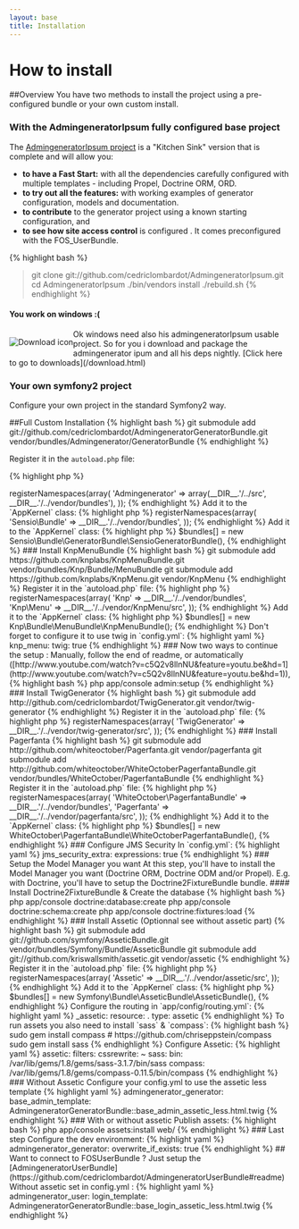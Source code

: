```yaml
---
layout: base
title: Installation
---
```


# How to install
##Overview
You have two methods to install the project using a pre-configured bundle or your own custom install.  

### With the AdmingeneratorIpsum fully configured base project ###
The [AdmingeneratorIpsum project](https://github.com/cedriclombardot/AdmingeneratorIpsum) is a  "Kitchen Sink" version that is complete and will allow you:

*  **to have a Fast Start:**  with  all the dependencies carefully configured with multiple templates - including Propel, Doctrine ORM, ORD.
*  **to try out all the features:** with working examples of generator configuration, models and documentation.
*  **to contribute** to the generator project using a known starting configuration, and 
*  **to see how  site access control** is configured . It comes preconfigured with the FOS_UserBundle.

{% highlight bash %}
> git clone git://github.com/cedriclombardot/AdmingeneratorIpsum.git
> cd AdmingeneratorIpsum
> ./bin/vendors install
> ./rebuild.sh
{% endhighlight %}

#### You work on windows :( ####

<div style="float: left">

![Download icon](http://symfony2admingenerator.org/images/load.png)
	
</div>
Ok windows need also his admingeneratorIpsum usable project. So for you i download and package the admingenerator ipum and all his deps nightly.
[Click here to go to downloads](/download.html)

### Your own symfony2 project ###
Configure your own project in the standard Symfony2 way. 
 
##Full Custom Installation
{% highlight bash %}
git submodule add git://github.com/cedriclombardot/AdmingeneratorGeneratorBundle.git vendor/bundles/Admingenerator/GeneratorBundle
{% endhighlight %}

Register it in the `autoload.php` file:

{% highlight php %}
<?php
// app/autoload.php

$loader->registerNamespaces(array(
    'Admingenerator'    => array(__DIR__.'/../src', __DIR__.'/../vendor/bundles'),
));
{% endhighlight %}

Add it to the `AppKernel` class:

{% highlight php %}
<?php
// app/AppKernel.php

public function registerBundles()
{
    $bundles = array(
        // ...
        
        // Admin Generator
        new Admingenerator\GeneratorBundle\AdmingeneratorGeneratorBundle(),
    );
    
    // ...
}
{% endhighlight %}

### Install SensioGeneratorBundle (if you're not on a symfony-standard)

{% highlight bash %}
git submodule add git://github.com/sensio/SensioGeneratorBundle.git vendor/bundles/Sensio/Bundle/GeneratorBundle
{% endhighlight %}

Register it in the `autoload.php` file:

{% highlight php %}
<?php
// app/autoload.php

$loader->registerNamespaces(array(
    'Sensio\Bundle'     => __DIR__.'/../vendor/bundles',
));
{% endhighlight %}

Add it to the `AppKernel` class:

{% highlight php %}
$bundles[] = new Sensio\Bundle\GeneratorBundle\SensioGeneratorBundle(),
{% endhighlight %}


### Install KnpMenuBundle 

{% highlight bash %}
git submodule add https://github.com/knplabs/KnpMenuBundle.git vendor/bundles/Knp/Bundle/MenuBundle
git submodule add https://github.com/knplabs/KnpMenu.git vendor/KnpMenu
{% endhighlight %}

Register it in the `autoload.php` file:

{% highlight php %}
<?php
// app/autoload.php

$loader->registerNamespaces(array(
    'Knp'       => __DIR__.'/../vendor/bundles',
    'Knp\Menu'  => __DIR__.'/../vendor/KnpMenu/src',
));
{% endhighlight %}

Add it to the `AppKernel` class:

{% highlight php %}
$bundles[] = new Knp\Bundle\MenuBundle\KnpMenuBundle();
{% endhighlight %} 

Don't forget to configure it to use twig in `config.yml`:

{% highlight yaml %}
knp_menu:
    twig: true
{% endhighlight %}

### Now two ways to continue the setup :

Manually, follow the end of readme, or automatically ([http://www.youtube.com/watch?v=c5Q2v8llnNU&feature=youtu.be&hd=1](http://www.youtube.com/watch?v=c5Q2v8llnNU&feature=youtu.be&hd=1)), 

{% highlight bash %}
php app/console admin:setup
{% endhighlight %}

### Install TwigGenerator

{% highlight bash %}
git submodule add http://github.com/cedriclombardot/TwigGenerator.git vendor/twig-generator
{% endhighlight %}

Register it in the `autoload.php` file:

{% highlight php %}
<?php
// app/autoload.php

$loader->registerNamespaces(array(
    'TwigGenerator'         => __DIR__.'/../vendor/twig-generator/src',
));
{% endhighlight %}

### Install Pagerfanta 

{% highlight bash %}
git submodule add http://github.com/whiteoctober/Pagerfanta.git vendor/pagerfanta
git submodule add http://github.com/whiteoctober/WhiteOctoberPagerfantaBundle.git vendor/bundles/WhiteOctober/PagerfantaBundle
{% endhighlight %}

Register it in the `autoload.php` file:

{% highlight php %}
<?php
// app/autoload.php

$loader->registerNamespaces(array(
    'WhiteOctober\PagerfantaBundle' => __DIR__.'/../vendor/bundles',
    'Pagerfanta'                    => __DIR__.'/../vendor/pagerfanta/src',
));
{% endhighlight %}

Add it to the `AppKernel` class:

{% highlight php %}
$bundles[] = new WhiteOctober\PagerfantaBundle\WhiteOctoberPagerfantaBundle(),
{% endhighlight %} 

### Configure JMS Security

In `config.yml`:

{% highlight yaml %}
jms_security_extra:
     expressions: true
{% endhighlight %}

### Setup the Model Manager you want

At this step, you'll have to install the Model Manager you want (Doctrine ORM, Doctrine ODM and/or Propel).
E.g. with Doctrine, you'll have to setup the Doctrine2FixtureBundle bundle.

#### Install Doctrine2FixtureBundle & Create the database

{% highlight bash %}
php app/console doctrine:database:create
php app/console doctrine:schema:create
php app/console doctrine:fixtures:load  
{% endhighlight %}

### Install Assetic (Optionnal see without assetic part)

{% highlight bash %}
git submodule add git://github.com/symfony/AsseticBundle.git vendor/bundles/Symfony/Bundle/AsseticBundle
git submodule add git://github.com/kriswallsmith/assetic.git vendor/assetic
{% endhighlight %}

Register it in the `autoload.php` file:

{% highlight php %}
<?php
// app/autoload.php

$loader->registerNamespaces(array(
    'Assetic'           => __DIR__.'/../vendor/assetic/src',
));
{% endhighlight %}

Add it to the `AppKernel` class:

{% highlight php %}
$bundles[] = new Symfony\Bundle\AsseticBundle\AsseticBundle(),
{% endhighlight %}

Configure the routing in `app/config/routing.yml`:

{% highlight yaml %}
_assetic:
    resource: .
    type: assetic
{% endhighlight %}

To run assets you also need to install `sass` & `compass`:

{% highlight bash %}
sudo gem install compass # https://github.com/chriseppstein/compass
sudo gem install sass
{% endhighlight %}

Configure Assetic:

{% highlight yaml %}
assetic:
    filters:
        cssrewrite: ~
        sass: 
            bin: /var/lib/gems/1.8/gems/sass-3.1.7/bin/sass
            compass: /var/lib/gems/1.8/gems/compass-0.11.5/bin/compass
{% endhighlight %}


### Without Assetic

Configure your config.yml to use the assetic less template

{% highlight yaml %}
admingenerator_generator:
    base_admin_template: AdmingeneratorGeneratorBundle::base_admin_assetic_less.html.twig
{% endhighlight %}

### With or without assetic 

Publish assets:

{% highlight bash %}
php app/console assets:install web/
{% endhighlight %}

### Last step

Configure the dev environment:

{% highlight yaml %}
admingenerator_generator:
    overwrite_if_exists: true
{% endhighlight %}

## Want to connect to FOSUserBundle ?

Just setup the [AdmingeneratorUserBundle](https://github.com/cedriclombardot/AdmingeneratorUserBundle#readme)

Without assetic set in config.yml :

{% highlight yaml %}
admingenerator_user:
     login_template: AdmingeneratorGeneratorBundle::base_login_assetic_less.html.twig
{% endhighlight %}

